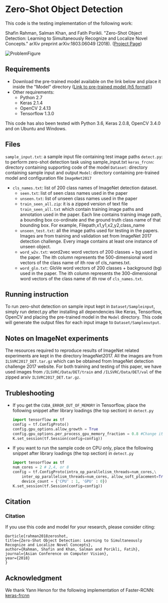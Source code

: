 # Zero-Shot Object Detection

This code is the testing implementation of the following work:

Shafin Rahman, Salman Khan, and Fatih Porikli. 
"Zero-Shot Object Detection: Learning to Simultaneously Recognize and Localize Novel Concepts." 
arXiv preprint arXiv:1803.06049 (2018). ([Project Page](https://salman-h-khan.github.io/ProjectPages/ZSD_Arxiv18.html))

![ProblemFigure](https://salman-h-khan.github.io/images/Fig1_ZSD_P.JPG)

## Requirements
* Download the pre-trained model available on the link below and place it inside the "Model" directory
([Link to pre-trained model (h5 format)](https://www.dropbox.com/s/v6ueoa1g19bddao/model_frcnn.hdf5?dl=0)) 
* Other requirements:
	- Python 2.7 
	- Keras 2.1.4
	- OpenCV 2.4.13
	- Tensorflow 1.3.0

This code has also been tested with Python 3.6, Keras 2.0.8, OpenCV 3.4.0 and on Ubuntu and Windows.


## Files
`sample_input.txt`: a sample input file containing test image paths
`detect.py`: to perform zero-shot detection task using sample_input.txt
`keras_frcnn`: directory containing supporting code of the model
`Dataset`: directory containing sample input and output
`Model`: directory containing pre-trained model and configuration file
`ImageNet2017`
  - `cls_names.txt`: list of 200 class names of ImageNet detection dataset.
	- `seen.txt`: list of seen class names used in the paper
	- `unseen.txt`: list of unseen class names used in the paper
	- `train_seen_all.zip`: it is a zipped version of text file `train_seen_all.txt` which contain training image paths and annotation used in the paper. Each line contains training image path, a bounding box co-ordinate and the ground truth class name of that bounding box.
		For example, Filepath,x1,y1,x2,y2,class_name
	- `unseen_test.txt`: all the image paths used for testing in the papers. Images are from training and validation set from ImageNet 2017 detection challenge. Every image contains at least one instance of unseen object.
	- `word_w2v.txt`: word2vec word vectors of 200 classes + bg used in the paper. The ith column represents the 500-dimensional word vectors of the class name of ith row of cls_names.txt.
	- `word_glo.txt`: GloVe word vectors of 200 classes + background (bg) used in the paper. The ith column represents the 300-dimensional word vectors of the class name of ith row of `cls_names.txt`.
	

## Running instruction
To run zero-shot detection on sample input kept in `Dataset/Sampleinput`, simply run detect.py after installing all dependencies like Keras, Tensorflow, OpenCV and placing the pre-trained model in the `Model` directory. This code will generate the output files for each input image to `Dataset/Sampleoutput`.

## Notes on ImageNet experiments
The resources required to reproduce results of ImageNet related experiments are kept in the directory ImageNet2017. All the images are from `ILSVRC2017_DET.tar.gz` which can be obtained from ImageNet detection challenge 2017 website. For both training and testing of this paper, we have used images from `/ILSVRC/Data/DET/train` and `/ILSVRC/Data/DET/val` of the zipped arxiv `ILSVRC2017_DET.tar.gz`.


## Trubleshooting
* If you get the `CUDA_ERROR_OUT_OF_MEMORY` in Tensorflow, place the following snippet after library loadings (the top section) in `detect.py`
	```python
	import tensorflow as tf 
	config = tf.ConfigProto()
	config.gpu_options.allow_growth = True
	config.gpu_options.per_process_gpu_memory_fraction = 0.8 #Change it to suit your GPU load
	K.set_session(tf.Session(config=config)) 
	```
	
* If you want to run the sample code on CPU only, place the following snippet after library loadings (the top section) in `detect.py`
	```python
	import tensorflow as tf 
	num_cores = 2 # 2,4, or 8
	config = tf.ConfigProto(intra_op_parallelism_threads=num_cores,\
        inter_op_parallelism_threads=num_cores, allow_soft_placement=True,\
        device_count = {'CPU' : 1, 'GPU' : 0})
	K.set_session(tf.Session(config=config))
	```
	
## Citation 
### Citation
If you use this code and model for your research, please consider citing:
```
@article{rahman2018zeroshot, 
title={Zero-Shot Object Detection: Learning to Simultaneously Recognize and Localize Novel Concepts}, 
author={Rahman, Shafin and Khan, Salman and Porikli, Fatih}, 
journal={Asian Conference on Computer Vision}, 
year={2018} 
}
```

## Acknowledgment
We thank Yann Henon for the following implementation of Faster-RCNN: [keras-frcnn](https://github.com/yhenon/keras-frcnn)
